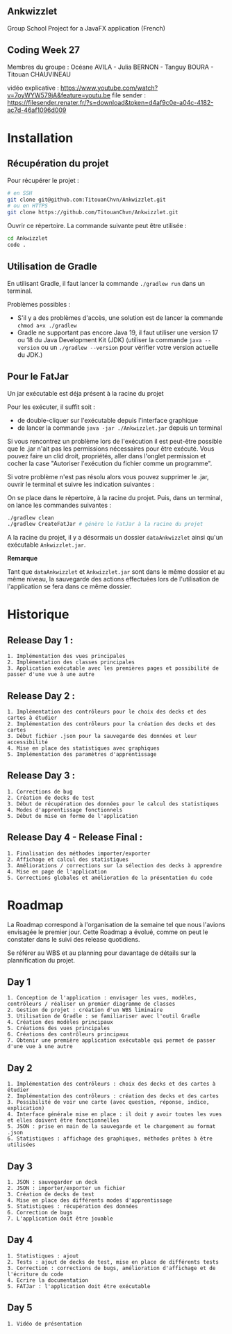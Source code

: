 ## Ankwizzlet

Group School Project for a JavaFX application (French)


## Coding Week 27

Membres du groupe : Océane AVILA - Julia BERNON - Tanguy BOURA - Titouan CHAUVINEAU

vidéo explicative : https://www.youtube.com/watch?v=7oyWYW579jA&feature=youtu.be
file sender : https://filesender.renater.fr/?s=download&token=d4af9c0e-a04c-4182-ac7d-46af1096d009

<!-- ## How to launch the app : 

In order to launch the app you first have to configure the path to the javafx library using the command "export JAVAFX_HOME=/path/to/javafx-sdk-19/lib/" (you need to write the real path to the library javafx instead of "/path/to")

Then you have to type "make jc" so you can compile all the .java

Finally you have to type "make j" to launch the app -->

# Installation

## Récupération du projet
Pour récupérer le projet :

```sh
# en SSH
git clone git@github.com:TitouanChvn/Ankwizzlet.git
# ou en HTTPS
git clone https://github.com/TitouanChvn/Ankwizzlet.git
```

Ouvrir ce répertoire. La commande suivante peut être utilisée :

```bash
cd Ankwizzlet
code .
```

## Utilisation de Gradle

En utilisant Gradle, il faut lancer la commande `./gradlew run` dans un terminal. 

Problèmes possibles : 
- S'il y a des problèmes d'accès, une solution est de lancer la commande `chmod a+x ./gradlew`
- Gradle ne supportant pas encore Java 19, il faut utiliser une version 17 ou 18 du Java Development Kit (JDK) (utiliser la commande `java --version` ou un `./gradlew --version` pour vérifier votre version actuelle du JDK.)

## Pour le FatJar

Un jar exécutable est déja présent à la racine du projet

Pour les exécuter, il suffit soit :
- de double-cliquer sur l'exécutable depuis l'interface graphique
- de lancer la commande `java -jar ./Ankwizzlet.jar` depuis un terminal

Si vous rencontrez un problème lors de l'exécution il est peut-être possible que le .jar n'ait pas les permissions nécessaires pour être exécuté. Vous pouvez faire un clid droit, propriétés, aller dans l'onglet permission et cocher la case "Autoriser l'exécution du fichier comme un programme".

Si votre problème n'est pas résolu alors vous pouvez supprimer le .jar, ouvrir le terminal et suivre les indication suivantes : 

On se place dans le répertoire, à la racine du projet. Puis, dans un terminal, on lance les commandes suivantes :

```bash
./gradlew clean
./gradlew CreateFatJar # génère le FatJar à la racine du projet
```

A la racine du projet, il y a désormais un dossier `dataAnkwizzlet` ainsi qu'un exécutable `Ankwizzlet.jar`.

**Remarque**

Tant que `dataAnkwizzlet` et `Ankwizzlet.jar` sont dans le même dossier et au même niveau, la sauvegarde des actions effectuées lors de l'utilisation de l'application se fera dans ce même dossier.

# Historique

## Release Day 1 :
    1. Implémentation des vues principales
    2. Implémentation des classes principales
    3. Application exécutable avec les premières pages et possibilité de passer d'une vue à une autre

## Release Day 2 :
    1. Implémentation des contrôleurs pour le choix des decks et des cartes à étudier
    2. Implémentation des contrôleurs pour la création des decks et des cartes
    3. Début fichier .json pour la sauvegarde des données et leur accessibilité
    4. Mise en place des statistiques avec graphiques
    5. Implémentation des paramètres d'apprentissage

## Release Day 3 :
    1. Corrections de bug
    2. Création de decks de test
    3. Début de récupération des données pour le calcul des statistiques
    4. Modes d'apprentissage fonctionnels
    5. Début de mise en forme de l'application

## Release Day 4 - Release Final :
    1. Finalisation des méthodes importer/exporter
    2. Affichage et calcul des statistiques 
    3. Améliorations / corrections sur la sélection des decks à apprendre
    4. Mise en page de l'application
    5. Corrections globales et amélioration de la présentation du code

# Roadmap

La Roadmap correspond à l'organisation de la semaine tel que nous l'avions envisagée le premier jour. Cette Roadmap a évolué, comme on peut le constater dans le suivi des release quotidiens.

Se référer au WBS et au planning pour davantage de détails sur la plannification du projet.

## Day 1 
    1. Conception de l'application : envisager les vues, modèles, contrôleurs / réaliser un premier diagramme de classes
    2. Gestion de projet : création d'un WBS liminaire
    3. Utilisation de Gradle : se familiariser avec l'outil Gradle
    4. Création des modèles principaux
    5. Créations des vues principales
    6. Créations des contrôleurs principaux
    7. Obtenir une première application exécutable qui permet de passer d'une vue à une autre

## Day 2
    1. Implémentation des contrôleurs : choix des decks et des cartes à étudier
    2. Implémentation des contrôleurs : création des decks et des cartes
    3. Possibilité de voir une carte (avec question, réponse, indice, explication)
    4. Interface générale mise en place : il doit y avoir toutes les vues et elles doivent être fonctionnelles
    5. JSON : prise en main de la sauvegarde et le chargement au format .json
    6. Statistiques : affichage des graphiques, méthodes prêtes à être utilisées

## Day 3
    1. JSON : sauvegarder un deck
    2. JSON : importer/exporter un fichier
    3. Création de decks de test
    4. Mise en place des différents modes d'apprentissage
    5. Statistiques : récupération des données
    6. Correction de bugs
    7. L'application doit être jouable

## Day 4
    1. Statistiques : ajout
    2. Tests : ajout de decks de test, mise en place de différents tests
    3. Correction : corrections de bugs, amélioration d'affichage et de l'écriture du code
    4. Ecrire la documentation
    5. FATJar : l'application doit être exécutable

## Day 5 
    1. Vidéo de présentation
